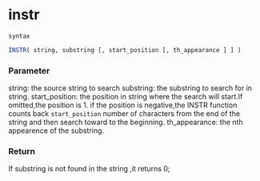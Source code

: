 # instr 

`syntax`
```sql
INSTR( string, substring [, start_position [, th_appearance ] ] )
```

### Parameter

string: the source string to search
substring: the substring to search for in string.
start_position: the position in string where the search will start.If omitted,the position is 1.
                if the position is negative,the INSTR function counts back `start_position` number of 
                characters from the end of the string and then search toward to the beginning.
th_appearance: the nth appearence of the substring.




### Return

If substring  is not found in the string ,it returns 0;